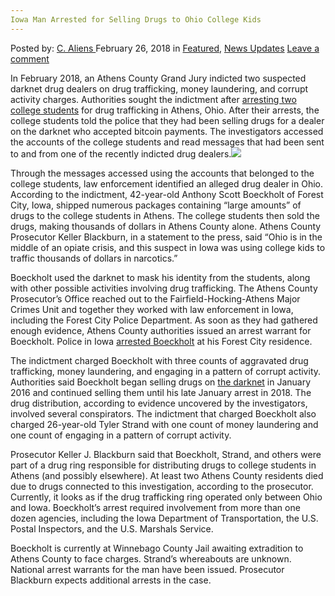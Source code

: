 ```yaml
---
Iowa Man Arrested for Selling Drugs to Ohio College Kids
---
```

<article class="post-listing post-24874 post type-post status-publish format-standard has-post-thumbnail hentry 
 tag-college tag-iowa tag-kids tag-man tag-ohio tag-selling">
<div class="post-inner">
<span>Posted by: <a href="https://www.deepdotweb.com/author/caliens/" title="">C. Aliens </a></span>
<span>February 26, 2018</span>
<span>in <a href="https://www.deepdotweb.com/category/deepdot-news/" rel="category tag">Featured</a>, <a href="https://www.deepdotweb.com/category/news-updates/" rel="category tag">News Updates</a></span>
<span><a href="https://www.deepdotweb.com/2018/02/26/iowa-man-arrested-selling-drugs-ohio-college-kids/#respond">Leave a comment</a></span>


<p>In February 2018, an Athens County Grand Jury indicted two suspected darknet drug dealers on drug trafficking, money laundering, and corrupt activity charges. Authorities sought the indictment after <a href="http://abc6onyourside.com/news/local/iowa-man-arrested-and-accused-of-sending-drugs-to-two-college-students-in-athens">arresting two college students</a> for drug trafficking in Athens, Ohio. After their arrests, the college students told the police that they had been selling drugs for a dealer on the darknet who accepted bitcoin payments. The investigators accessed the accounts of the college students and read messages that had been sent to and from one of the recently indicted drug dealers.<img class="wp-image-24879 aligncenter" src="https://www.deepdotweb.com/wp-content/uploads/2018/02/word-image-34.jpeg" srcset="https://www.deepdotweb.com/wp-content/uploads/2018/02/word-image-34.jpeg 660w, https://www.deepdotweb.com/wp-content/uploads/2018/02/word-image-34-300x150.jpeg 300w" sizes="(max-width: 660px) 100vw, 660px" /></p>
<p>Through the messages accessed using the accounts that belonged to the college students, law enforcement identified an alleged drug dealer in Ohio. According to the indictment, 42-year-old Anthony Scott Boeckholt of Forest City, Iowa, shipped numerous packages containing “large amounts” of drugs to the college students in Athens. The college students then sold the drugs, making thousands of dollars in Athens County alone. Athens County Prosecutor Keller Blackburn, in a statement to the press, said “Ohio is in the middle of an opiate crisis, and this suspect in Iowa was using college kids to traffic thousands of dollars in narcotics.”</p>
<p>Boeckholt used the darknet to mask his identity from the students, along with other possible activities involving drug trafficking. The Athens County Prosecutor&#8217;s Office reached out to the Fairfield-Hocking-Athens Major Crimes Unit and together they worked with law enforcement in Iowa, including the Forest City Police Department. As soon as they had gathered enough evidence, Athens County authorities issued an arrest warrant for Boeckholt. Police in Iowa <a href="https://www.deepdotweb.com/tag/arrested/">arrested Boeckholt</a> at his Forest City residence.</p>
<p>The indictment charged Boeckholt with three counts of aggravated drug trafficking, money laundering, and engaging in a pattern of corrupt activity. Authorities said Boeckholt began selling drugs on <a href="https://www.deepdotweb.com/tag/darknet/">the darknet</a> in January 2016 and continued selling them until his late January arrest in 2018. The drug distribution, according to evidence uncovered by the investigators, involved several conspirators. The indictment that charged Boeckholt also charged 26-year-old Tyler Strand with one count of money laundering and one count of engaging in a pattern of corrupt activity.</p>
<p>Prosecutor Keller J. Blackburn said that Boeckholt, Strand, and others were part of a drug ring responsible for distributing drugs to college students in Athens (and possibly elsewhere). At least two Athens County residents died due to drugs connected to this investigation, according to the prosecutor. Currently, it looks as if the drug trafficking ring operated only between Ohio and Iowa. Boeckholt’s arrest required involvement from more than one dozen agencies, including the Iowa Department of Transportation, the U.S. Postal Inspectors, and the U.S. Marshals Service.</p>
<p>Boeckholt is currently at Winnebago County Jail awaiting extradition to Athens County to face charges. Strand’s whereabouts are unknown. National arrest warrants for the man have been issued. Prosecutor Blackburn expects additional arrests in the case.</p>
</div>
<span style="display:none"><a href="https://www.deepdotweb.com/tag/arrested/" rel="tag">arrested</a> <a href="https://www.deepdotweb.com/tag/college/" rel="tag">college</a> <a href="https://www.deepdotweb.com/tag/drugs/" rel="tag">drugs</a> <a href="https://www.deepdotweb.com/tag/iowa/" rel="tag">iowa</a> <a href="https://www.deepdotweb.com/tag/kids/" rel="tag">kids</a> <a href="https://www.deepdotweb.com/tag/man/" rel="tag">man</a> <a href="https://www.deepdotweb.com/tag/ohio/" rel="tag">ohio</a> <a href="https://www.deepdotweb.com/tag/selling/" rel="tag">selling</a></span> <span style="display:none" class="updated">2018-02-26</span>
<div style="display:none" class="vcard author" itemprop="author" itemscope itemtype="http://schema.org/Person"><strong class="fn" itemprop="name"><a href="https://www.deepdotweb.com/author/caliens/" title="Posts by C. Aliens" rel="author">C. Aliens</a></strong></div>
</div>
</article>

